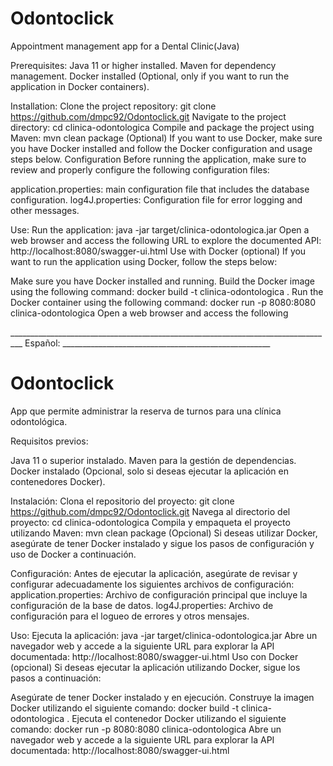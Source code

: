 # Odontoclick
Appointment management app for a Dental Clinic(Java)

Prerequisites:
Java 11 or higher installed.
Maven for dependency management.
Docker installed (Optional, only if you want to run the application in Docker containers).

Installation:
Clone the project repository: git clone https://github.com/dmpc92/Odontoclick.git
Navigate to the project directory: cd clinica-odontologica
Compile and package the project using Maven: mvn clean package
(Optional) If you want to use Docker, make sure you have Docker installed and follow the Docker configuration and usage steps below.
Configuration
Before running the application, make sure to review and properly configure the following configuration files:

application.properties: main configuration file that includes the database configuration.
log4J.properties: Configuration file for error logging and other messages.

Use:
Run the application: java -jar target/clinica-odontologica.jar
Open a web browser and access the following URL to explore the documented API: http://localhost:8080/swagger-ui.html
Use with Docker (optional)
If you want to run the application using Docker, follow the steps below:

Make sure you have Docker installed and running.
Build the Docker image using the following command: docker build -t clinica-odontologica .
Run the Docker container using the following command: docker run -p 8080:8080 clinica-odontologica
Open a web browser and access the following

_________________________________________________________________________________ Español: ____________________________________________________
# Odontoclick
App que permite administrar la reserva de turnos para una clínica odontológica.

Requisitos previos:

Java 11 o superior instalado.
Maven para la gestión de dependencias.
Docker instalado (Opcional, solo si deseas ejecutar la aplicación en contenedores Docker).

Instalación:
Clona el repositorio del proyecto: git clone https://github.com/dmpc92/Odontoclick.git
Navega al directorio del proyecto: cd clinica-odontologica
Compila y empaqueta el proyecto utilizando Maven: mvn clean package
(Opcional) Si deseas utilizar Docker, asegúrate de tener Docker instalado y sigue los pasos de configuración y uso de Docker a continuación.

Configuración:
Antes de ejecutar la aplicación, asegúrate de revisar y configurar adecuadamente los siguientes archivos de configuración:
application.properties: Archivo de configuración principal que incluye la configuración de la base de datos.
log4J.properties: Archivo de configuración para el logueo de errores y otros mensajes.

Uso:
Ejecuta la aplicación: java -jar target/clinica-odontologica.jar
Abre un navegador web y accede a la siguiente URL para explorar la API documentada: http://localhost:8080/swagger-ui.html
Uso con Docker (opcional)
Si deseas ejecutar la aplicación utilizando Docker, sigue los pasos a continuación:

Asegúrate de tener Docker instalado y en ejecución.
Construye la imagen Docker utilizando el siguiente comando: docker build -t clinica-odontologica .
Ejecuta el contenedor Docker utilizando el siguiente comando: docker run -p 8080:8080 clinica-odontologica
Abre un navegador web y accede a la siguiente URL para explorar la API documentada: http://localhost:8080/swagger-ui.html
